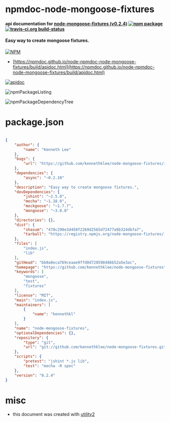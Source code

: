 # npmdoc-node-mongoose-fixtures

#### api documentation for  [node-mongoose-fixtures (v0.2.4)](https://github.com/kennethklee/node-mongoose-fixtures)  [![npm package](https://img.shields.io/npm/v/npmdoc-node-mongoose-fixtures.svg?style=flat-square)](https://www.npmjs.org/package/npmdoc-node-mongoose-fixtures) [![travis-ci.org build-status](https://api.travis-ci.org/npmdoc/node-npmdoc-node-mongoose-fixtures.svg)](https://travis-ci.org/npmdoc/node-npmdoc-node-mongoose-fixtures)

#### Easy way to create mongoose fixtures.

[![NPM](https://nodei.co/npm/node-mongoose-fixtures.png?downloads=true&downloadRank=true&stars=true)](https://www.npmjs.com/package/node-mongoose-fixtures)

- [https://npmdoc.github.io/node-npmdoc-node-mongoose-fixtures/build/apidoc.html](https://npmdoc.github.io/node-npmdoc-node-mongoose-fixtures/build/apidoc.html)

[![apidoc](https://npmdoc.github.io/node-npmdoc-node-mongoose-fixtures/build/screenCapture.buildCi.browser.%252Ftmp%252Fbuild%252Fapidoc.html.png)](https://npmdoc.github.io/node-npmdoc-node-mongoose-fixtures/build/apidoc.html)

![npmPackageListing](https://npmdoc.github.io/node-npmdoc-node-mongoose-fixtures/build/screenCapture.npmPackageListing.svg)

![npmPackageDependencyTree](https://npmdoc.github.io/node-npmdoc-node-mongoose-fixtures/build/screenCapture.npmPackageDependencyTree.svg)



# package.json

```json

{
    "author": {
        "name": "Kenneth Lee"
    },
    "bugs": {
        "url": "https://github.com/kennethklee/node-mongoose-fixtures/issues"
    },
    "dependencies": {
        "async": "~0.2.10"
    },
    "description": "Easy way to create mongoose fixtures.",
    "devDependencies": {
        "jshint": "~2.5.0",
        "mocha": "~1.18.0",
        "mockgoose": "~1.7.7",
        "mongoose": "~3.8.8"
    },
    "directories": {},
    "dist": {
        "shasum": "478c298e3d450f2269d2565d72477a9b324dbfa7",
        "tarball": "https://registry.npmjs.org/node-mongoose-fixtures/-/node-mongoose-fixtures-0.2.4.tgz"
    },
    "files": [
        "index.js",
        "lib"
    ],
    "gitHead": "bb0a8eca769ceaae9ffd0d720598486b52a5e3ac",
    "homepage": "https://github.com/kennethklee/node-mongoose-fixtures",
    "keywords": [
        "mongoose",
        "test",
        "fixtures"
    ],
    "license": "MIT",
    "main": "index.js",
    "maintainers": [
        {
            "name": "kennethkl"
        }
    ],
    "name": "node-mongoose-fixtures",
    "optionalDependencies": {},
    "repository": {
        "type": "git",
        "url": "git://github.com/kennethklee/node-mongoose-fixtures.git"
    },
    "scripts": {
        "pretest": "jshint *.js lib",
        "test": "mocha -R spec"
    },
    "version": "0.2.4"
}
```



# misc
- this document was created with [utility2](https://github.com/kaizhu256/node-utility2)
